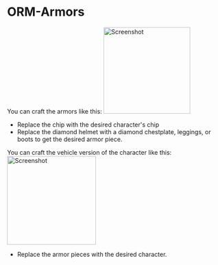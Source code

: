 # ORM-Armors

You can craft the armors like this:
<img width="202" alt="Screenshot" src="https://github.com/OrigamiKing3612/OrigamiKings-Robotics-Mod/assets/115757805/71a14b3d-c172-411f-85b1-0b79ab031f03">
- Replace the chip with the desired character's chip
- Replace the diamond helmet with a diamond chestplate, leggings, or boots to get the desired armor piece.

You can craft the vehicle version of the character like this:
<img width="207" alt="Screenshot" src="https://github.com/OrigamiKing3612/OrigamiKings-Robotics-Mod/assets/115757805/409512dc-52e2-46a5-8502-d1969079fb44">
- Replace the armor pieces with the desired character.
